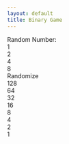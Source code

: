 ```yaml
---
layout: default
title: Binary Game
---
```

<html lang="en">
<head>
  <meta charset="UTF-8">
  <meta name="viewport" content="width=device-width, initial-scale=1.0">
  <title>Number Game</title>
  <link rel="stylesheet" href="BinaryGamecss.css">
</head>
<body>

<div id="output">Random Number: </div>
<div id="gameResult"></div>

<div id="buttons-container">
  <div class="each-number">1</div>
  <div class="each-number">2</div>
  <div class="each-number">4</div>
  <div class="each-number">8</div>
  <!-- Add more numbers as needed -->

  <div id="randomizer">Randomize</div>
</div>

<div id="binary-container">
  <div id="binary-128" class="binary-number">128</div>
  <div id="binary-64" class="binary-number">64</div>
  <div id="binary-32" class="binary-number">32</div>
  <div id="binary-16" class="binary-number">16</div>
  <div id="binary-8" class="binary-number">8</div>
  <div id="binary-4" class="binary-number">4</div>
  <div id="binary-2" class="binary-number">2</div>
  <div id="binary-1" class="binary-number">1</div>
</div>

<script src="BinaryGamejs.js"></script>
</body>
</html>

